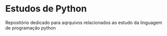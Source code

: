 # Estudos de Python

Repositório dedicado para aqrquivos relacionados ao estudo da linguagem de programação python
